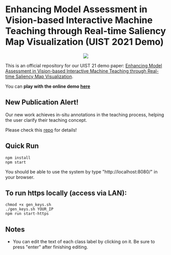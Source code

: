 # Enhancing Model Assessment in Vision-based Interactive Machine Teaching through Real-time Saliency Map Visualization (UIST 2021 Demo)

<p align="center">
  <img src="./resources/demo_gif.gif">
</p>

This is an official repository for our UIST 21 demo paper: [Enhancing Model Assessment in Vision-based Interactive Machine Teaching through Real-time Saliency Map Visualization](https://dl.acm.org/doi/abs/10.1145/3474349.3480194).

You can **play with the online demo [here](https://zhongyizhou.net/uist21demo/index.html)**

## New Publication Alert!
Our new work achieves in-situ annotations in the teaching process, helping the user clarify their teaching concept.

Please check this [repo](https://github.com/zhongyi-zhou/GestureIMT) for details!

## Quick Run
```
npm install
npm start
```
You should be able to use the system by type "http://localhost:8080/" in your browser.

## To run https locally (access via LAN):
```
chmod +x gen_keys.sh
./gen_keys.sh YOUR_IP
npm run start-https
```
## Notes
- You can edit the text of each class label by clicking on it. Be sure to press "enter" after finishing editing.
